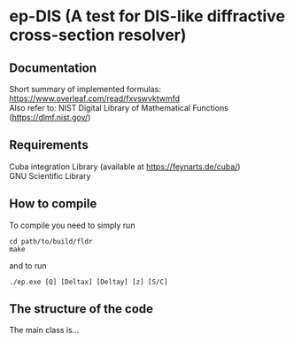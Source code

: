 # ep-DIS (A test for DIS-like diffractive cross-section resolver)

## Documentation
Short summary of implemented formulas: https://www.overleaf.com/read/fxvswvktwmfd  
Also refer to: NIST Digital Library of Mathematical Functions (https://dlmf.nist.gov/)

## Requirements 
Cuba integration Library (available at https://feynarts.de/cuba/)  
GNU Scientific Library

## How to compile 
 
To compile you need to simply run  
```
cd path/to/build/fldr
make
```
and to run  
```
./ep.exe [Q] [Deltax] [Deltay] [z] [S/C]
```

## The structure of the code

The main class is... 
